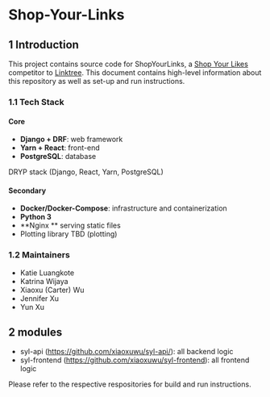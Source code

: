 # Shop-Your-Links

## 1 Introduction

This project contains source code for ShopYourLinks, a [Shop Your Likes](https://shopyourlikes.com/) competitor to [Linktree](https://linktr.ee/). This document contains high-level information about this repository as well as set-up and run instructions.

### 1.1 Tech Stack

#### Core

- **Django + DRF**: web framework
- **Yarn + React**: front-end
- **PostgreSQL**: database

DRYP stack (Django, React, Yarn, PostgreSQL)

#### Secondary

- **Docker/Docker-Compose**: infrastructure and containerization
- **Python 3**
- **Nginx ** serving static files
- Plotting library TBD  (plotting)

### 1.2 Maintainers

- Katie Luangkote
- Katrina Wijaya
- Xiaoxu (Carter) Wu
- Jennifer Xu
- Yun Xu

## 2 modules
- syl-api (https://github.com/xiaoxuwu/syl-api/): all backend logic
- syl-frontend (https://github.com/xiaoxuwu/syl-frontend): all frontend logic

Please refer to the respective respositories for build and run instructions.
